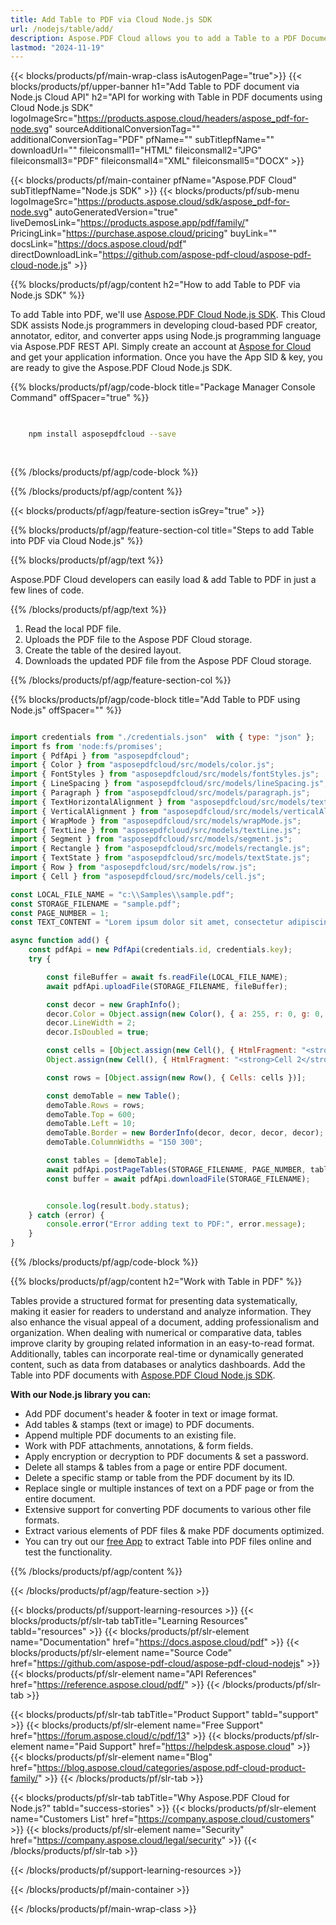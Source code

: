 ```yaml
---
title: Add Table to PDF via Cloud Node.js SDK 
url: /nodejs/table/add/
description: Aspose.PDF Cloud allows you to add a Table to a PDF Document. Check the Node.js source code to add a Table into PDF file.
lastmod: "2024-11-19"
---
```


{{< blocks/products/pf/main-wrap-class isAutogenPage="true">}}
{{< blocks/products/pf/upper-banner h1="Add Table to PDF document via Node.js Cloud API" h2="API for working with Table in PDF documents using Cloud Node.js SDK" logoImageSrc="https://products.aspose.cloud/headers/aspose_pdf-for-node.svg" sourceAdditionalConversionTag="" additionalConversionTag="PDF" pfName="" subTitlepfName="" downloadUrl="" fileiconsmall1="HTML" fileiconsmall2="JPG" fileiconsmall3="PDF" fileiconsmall4="XML" fileiconsmall5="DOCX" >}}

{{< blocks/products/pf/main-container pfName="Aspose.PDF Cloud" subTitlepfName="Node.js SDK" >}}
{{< blocks/products/pf/sub-menu logoImageSrc="https://products.aspose.cloud/sdk/aspose_pdf-for-node.svg"
autoGeneratedVersion="true"
liveDemosLink="https://products.aspose.app/pdf/family/" PricingLink="https://purchase.aspose.cloud/pricing" buyLink="" docsLink="https://docs.aspose.cloud/pdf"  directDownloadLink="https://github.com/aspose-pdf-cloud/aspose-pdf-cloud-node.js" >}}

{{% blocks/products/pf/agp/content h2="How to add Table to PDF via Node.js SDK" %}}

To add Table into PDF, we'll use
[Aspose.PDF Cloud Node.js SDK](https://products.aspose.cloud/pdf/nodejs/). This Cloud SDK assists Node.js programmers in developing cloud-based PDF creator, annotator, editor, and converter apps using Node.js programming language via Aspose.PDF REST API. Simply create an account at [Aspose for Cloud](https://dashboard.aspose.cloud/#/apps) and get your application information. Once you have the App SID & key, you are ready to give the Aspose.PDF Cloud Node.js SDK.

{{% blocks/products/pf/agp/code-block title="Package Manager Console Command" offSpacer="true" %}}

```bash

     
    npm install asposepdfcloud --save
     
     

```

{{% /blocks/products/pf/agp/code-block %}}

{{% /blocks/products/pf/agp/content %}}

{{< blocks/products/pf/agp/feature-section isGrey="true" >}}

{{% blocks/products/pf/agp/feature-section-col title="Steps to add Table into PDF via Cloud Node.js" %}}

{{% blocks/products/pf/agp/text %}}

Aspose.PDF Cloud developers can easily load & add Table to PDF in just a few lines of code.

{{% /blocks/products/pf/agp/text %}}

1. Read the local PDF file.
1. Uploads the PDF file to the Aspose PDF Cloud storage.
1. Create the table of the desired layout.
1. Downloads the updated PDF file from the Aspose PDF Cloud storage.

{{% /blocks/products/pf/agp/feature-section-col %}}


{{% blocks/products/pf/agp/code-block title="Add Table to PDF using Node.js" offSpacer="" %}}

```js

import credentials from "./credentials.json"  with { type: "json" };
import fs from 'node:fs/promises';
import { PdfApi } from "asposepdfcloud";
import { Color } from "asposepdfcloud/src/models/color.js";
import { FontStyles } from "asposepdfcloud/src/models/fontStyles.js";
import { LineSpacing } from "asposepdfcloud/src/models/lineSpacing.js";
import { Paragraph } from "asposepdfcloud/src/models/paragraph.js";
import { TextHorizontalAlignment } from "asposepdfcloud/src/models/textHorizontalAlignment.js";
import { VerticalAlignment } from "asposepdfcloud/src/models/verticalAlignment.js";
import { WrapMode } from "asposepdfcloud/src/models/wrapMode.js";
import { TextLine } from "asposepdfcloud/src/models/textLine.js";
import { Segment } from "asposepdfcloud/src/models/segment.js";
import { Rectangle } from "asposepdfcloud/src/models/rectangle.js";
import { TextState } from "asposepdfcloud/src/models/textState.js";
import { Row } from "asposepdfcloud/src/models/row.js";
import { Cell } from "asposepdfcloud/src/models/cell.js";

const LOCAL_FILE_NAME = "c:\\Samples\\sample.pdf";
const STORAGE_FILENAME = "sample.pdf";
const PAGE_NUMBER = 1;
const TEXT_CONTENT = "Lorem ipsum dolor sit amet, consectetur adipiscing elit.";

async function add() {
    const pdfApi = new PdfApi(credentials.id, credentials.key);
    try {

        const fileBuffer = await fs.readFile(LOCAL_FILE_NAME);
        await pdfApi.uploadFile(STORAGE_FILENAME, fileBuffer);

        const decor = new GraphInfo();
        decor.Color = Object.assign(new Color(), { a: 255, r: 0, g: 0, b: 255 });
        decor.LineWidth = 2;
        decor.IsDoubled = true;

        const cells = [Object.assign(new Cell(), { HtmlFragment: "<strong>Cell 1</strong>" }),
        Object.assign(new Cell(), { HtmlFragment: "<strong>Cell 2</strong>" })];

        const rows = [Object.assign(new Row(), { Cells: cells })];

        const demoTable = new Table();
        demoTable.Rows = rows;
        demoTable.Top = 600;
        demoTable.Left = 10;
        demoTable.Border = new BorderInfo(decor, decor, decor, decor);
        demoTable.ColumnWidths = "150 300";

        const tables = [demoTable];
        await pdfApi.postPageTables(STORAGE_FILENAME, PAGE_NUMBER, tables);
        const buffer = await pdfApi.downloadFile(STORAGE_FILENAME);


        console.log(result.body.status);
    } catch (error) {
        console.error("Error adding text to PDF:", error.message);
    }
}
```

{{% /blocks/products/pf/agp/code-block %}}

{{% blocks/products/pf/agp/content h2="Work with Table in PDF" %}}

Tables provide a structured format for presenting data systematically, making it easier for readers to understand and analyze information. They also enhance the visual appeal of a document, adding professionalism and organization. When dealing with numerical or comparative data, tables improve clarity by grouping related information in an easy-to-read format. Additionally, tables can incorporate real-time or dynamically generated content, such as data from databases or analytics dashboards.
Add the Table into PDF documents with [Aspose.PDF Cloud Node.js SDK](https://products.aspose.cloud/pdf/nodejs/).

**With our Node.js library you can:**

+ Add PDF document's header & footer in text or image format.
+ Add tables & stamps (text or image) to PDF documents.
+ Append multiple PDF documents to an existing file.
+ Work with PDF attachments, annotations, & form fields.
+ Apply encryption or decryption to PDF documents & set a password.
+ Delete all stamps & tables from a page or entire PDF document.
+ Delete a specific stamp or table from the PDF document by its ID.
+ Replace single or multiple instances of text on a PDF page or from the entire document.
+ Extensive support for converting PDF documents to various other file formats.
+ Extract various elements of PDF files & make PDF documents optimized.
+ You can try out our [free App](https://products.aspose.app/pdf/table-extraction) to extract Table into PDF files online and test the functionality.

{{% /blocks/products/pf/agp/content %}}

{{< /blocks/products/pf/agp/feature-section >}}

{{< blocks/products/pf/support-learning-resources >}}
{{< blocks/products/pf/slr-tab tabTitle="Learning Resources" tabId="resources" >}}
{{< blocks/products/pf/slr-element name="Documentation" href="https://docs.aspose.cloud/pdf" >}}
{{< blocks/products/pf/slr-element name="Source Code" href="https://github.com/aspose-pdf-cloud/aspose-pdf-cloud-nodejs" >}}
{{< blocks/products/pf/slr-element name="API References" href="https://reference.aspose.cloud/pdf/" >}}
{{< /blocks/products/pf/slr-tab >}}

{{< blocks/products/pf/slr-tab tabTitle="Product Support" tabId="support" >}}
{{< blocks/products/pf/slr-element name="Free Support" href="https://forum.aspose.cloud/c/pdf/13" >}}
{{< blocks/products/pf/slr-element name="Paid Support" href="https://helpdesk.aspose.cloud" >}}
{{< blocks/products/pf/slr-element name="Blog" href="https://blog.aspose.cloud/categories/aspose.pdf-cloud-product-family/" >}}
{{< /blocks/products/pf/slr-tab >}}

{{< blocks/products/pf/slr-tab tabTitle="Why Aspose.PDF Cloud for Node.js?" tabId="success-stories" >}}
{{< blocks/products/pf/slr-element name="Customers List" href="https://company.aspose.cloud/customers" >}}
{{< blocks/products/pf/slr-element name="Security" href="https://company.aspose.cloud/legal/security" >}}
{{< /blocks/products/pf/slr-tab >}}

{{< /blocks/products/pf/support-learning-resources >}}

<!-- aboutfile Ends -->

{{< /blocks/products/pf/main-container >}}

{{< /blocks/products/pf/main-wrap-class >}}


